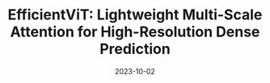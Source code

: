 ---
title: "EfficientViT: Lightweight Multi-Scale Attention for High-Resolution Dense Prediction"
collection: publications
authors: "Han Cai, Junyan Li, **Muyan Hu**, Chuang Gan, Song Han"
date: 2023-10-02
venue: "Proceedings of the IEEE/CVF International Conference on Computer Vision (ICCV), 2023"
link: "https://hanlab.mit.edu/projects/efficientvit"
paperurl: "https://arxiv.org/pdf/2205.14756"
github: "https://github.com/mit-han-lab/efficientvit"
awards: "Media coverage: <a href='https://www.mit.edu/archive/spotlight/efficient-computer-vision/'>MIT Homepage</a>"
---